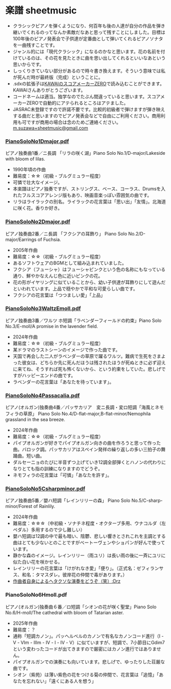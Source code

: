 # 楽譜 sheetmusic
- クラシックピアノを弾くようになり、何百年も後の人達が自分の作品を弾き継いでくれるのってなんか素敵だなあと思って残すことにしました。目標は100年後のピアノ発表会で子供達が定番曲として弾いてくれるピアノソナタを一曲残すことです。
- ジャンル的には「現代クラシック」になるのかなと思います。花の名前を付けているのは、その花を見たときに曲を思い出してくれるといいなあという思いからです。
- しっくりきていない部分があるので時々書き換えます。そういう意味では私が死んだ時が最終版（完成）ということに。
- .sdxの拡張子は[KAWAIのスコアメーカーZERO](https://cm.kawai.jp/products/smz/)で読み込むことができます。KAWAIさんありがとうございます。
- コードネームは適当。独学なのでたぶん間違っていると思います。スコアメーカーZEROで自動的にアテられるところはアテました。
- JASRAC未登録ですので許諾不要です。比較的初級者で弾けますが弾き映えする曲だと思いますのでピアノ発表会などで自由にご利用ください。商用利用も可ですが商用の場合は念のためご連絡ください。<m.suzawa+sheetmusic@gmail.com>


### [PianoSoloNo1Dmajor.pdf](https://github.com/misuz/sheetmusic/blob/main/PianoSoloNo1Dmajor.pdf)
ピアノ独奏曲1番／ニ長調 「リラの咲く湖」Piano Solo No.1/D-major/Lakeside with bloom of lilas.
- 1990年頃の作曲
- 難易度：☆☆（初級・ブルグミュラー程度）
- 可憐で壮大なイメージ。
- 本楽譜はピアノ独奏ですが、ストリングス、ベース、コーラス、Drumsを入れたフルスコアアレンジ版もあり、映画音楽っぽい雰囲気の曲です。
- リラはライラックの別名。ライラックの花言葉は「思い出」「友情」。北海道に咲く花。香りか好き。

### [PianoSoloNo2Dmajor.pdf](https://github.com/misuz/sheetmusic/blob/main/PianoSoloNo2Dmajor.pdf)
ピアノ独奏曲2番／ニ長調 「フクシアの耳飾り」 Piano Solo No.2/D-major/Earrings of Fuchsia.
- 2005年作曲
- 難易度：☆☆（初級・ブルグミュラー程度）
- あるソフトウェアのBGMとして組み込まれていました。
- フクシア（フューシャ）はフューシャピンクという色の名称にもなっている通り、鮮やかなえんじ色に近いピンクの花。
- 花の形がイヤリングに似ていることから、幼い子供達が耳飾りにして遊んだといわれています。上品で穏やかで平和な可愛らしい曲です。
- フクシアの花言葉は「つつましい愛」「上品」

### [PianoSoloNo3WaltzEmoll.pdf](https://github.com/misuz/sheetmusic/blob/main/PianoSoloNo3WaltzEmoll.pdf)
ピアノ独奏曲3番／ワルツ ホ短調「ラベンダーフィールドの約束」Piano Solo No.3/E-moll/A promise in the lavender field.
- 2024年作曲
- 難易度：☆☆（初級・ブルグミュラー程度）
- 某ドラマのラストシーンのイメージで作った曲です。
- 天国で再会した二人がラベンダーの草原で躍るワルツ。難病で生死をさまよった彼女は、どちらか先に死んだほうは残されたほうが死ぬときに必ず迎えに来てね、そうすれば死も怖くないから、という約束をしていた。悲しげですがハッピーエンドの曲です。
- ラベンダーの花言葉は「あなたを待っています」。

### [PianoSoloNo4Passacalia.pdf](https://github.com/misuz/sheetmusic/blob/main/PianoSoloNo4Passacalia.pdf)
ピアノ(オルガン)独奏曲4番／パッサカリア　変ニ長調・変ロ短調「海風とネモフィラの草原」 Piano Solo No.4/D-flat-major,B-flat-minor/Nemophila grassland in the sea breeze.
- 2024年作曲
- 難易度：☆☆（初級・ブルグミュラー程度）
- パイプオルガンが好きでパイプオルガン向きの曲を作ろうと思って作った曲。バロック調。パッサカリアはスペイン発祥の繰り返しの多い三拍子の舞踊曲。短い曲。
- ダルセーニョのたびに半音ずつ上げていき12調全部弾くとハノンの代わりになりとても指の訓練になりますのでどうぞ。
- ネモフィラの花言葉は「可憐」「あなたを許す」。

### [PianoSoloNo5Csharpminor.pdf](https://github.com/misuz/sheetmusic/blob/main/PianoSoloNo5Csharpminor.pdf)
ピアノ独奏曲5番／嬰ハ短調「レインリリーの森」 Piano Solo No.5/C-sharp-minor/Forest of Rainlily.
- 2024年作曲
- 難易度：☆☆☆（中初級・ソナチネ程度・オクターブ多用、ウナコルダ（左ペダル）多用するので少し難しい）
- 嬰ハ短調は12調の中で最も暗い、陰鬱、悲しい響きとされこれを主調とする曲はとても少ないとのことですがベートーヴェンやショパンが好んで使っています。
- 静かな森のイメージ。レインリリー（雨ユリ）は長い雨の後に一斉にユリに似た白い花を咲かせる。
- レインリリーの花言葉は「けがれなき愛」「便り」。（正式名：ゼフィランサス、和名：タマスダレ。彼岸花の仲間で毒があります。）
- [作曲者自身によるヘタクソな演奏をどうぞ（笑）:Drz](https://www.facebook.com/share/v/1E6sPSCfMD/)

### PianoSoloNo6Hmoll.pdf
ピアノ(オルガン)独奏曲６番／ロ短調「シオンの花が咲く聖堂」Piano Solo No.6/H-moll/The cathedral with bloom of Tatarian aster.
- 2025年作曲
- 難易度：？
- 通称「短調カノン」。パッヘルベルのカノンで有名なカノンコード進行（Ⅰ - Ⅴ - Ⅵm - Ⅲm - Ⅳ - Ⅰ - Ⅳ - Ⅴ）に似ていますが、短調で、7小節目にGdim7という変わったコードが出てきますので厳密にはカノン進行ではありません。
- パイプオルガンでの演奏にも向いています。悲しげで、ゆったりした荘厳な曲です。
- シオン（紫苑）は薄い紫色の花をつける菊の仲間で、花言葉は「追憶」「あなたを忘れない」「遠くにある人を想う」
